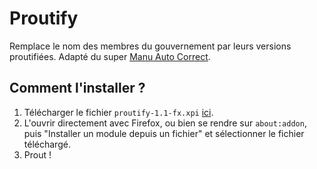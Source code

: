 # Proutify
Remplace le nom des membres du gouvernement par leurs versions proutifiées.
Adapté du super [Manu Auto Correct](https://github.com/Bo-Duke/Manu-Auto-Correct).

## Comment l'installer ?
1. Télécharger le fichier `proutify-1.1-fx.xpi` [ici](https://github.com/banality13/proutify/releases/tag/1.1).
2. L'ouvrir directement avec Firefox, ou bien se rendre sur `about:addon`, puis "Installer un module depuis un fichier" et sélectionner le fichier téléchargé.
3. Prout !
